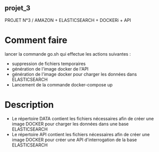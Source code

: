 ## projet_3
PROJET N°3 / AMAZON + ELASTICSEARCH + DOCKERi + API


# Comment faire 
lancer la commande go.sh qui effectue les actions suivantes :
* suppression de fichiers temporaires
* génération de l'image docker de l'API
* génération de l'image docker pour charger les données dans ELASTICSEARCH
* Lancement de la commande docker-compose up 
 
# Description

* Le répertoire DATA contient les fichiers nécessaires afin de créer une image DOCKER pour charger les données dans une base ELASTICSEARCH
* Le répertoire API contient les fichiers nécessaires afin de créer une image DOCKER pour créer une API d'interrogation de la base ELASTICSEARCH
